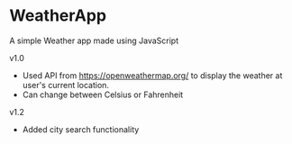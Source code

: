 # WeatherApp
A simple Weather app made using JavaScript 

v1.0
  - Used API from https://openweathermap.org/ to display the weather at user's current location. 
  - Can change between Celsius or Fahrenheit 
  
v1.2 
  - Added city search functionality
